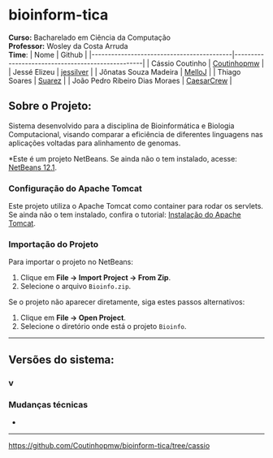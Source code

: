 # bioinform-tica
**Curso:** Bacharelado em Ciência da Computação \
**Professor:** Wosley da Costa Arruda\
**Time**:
| Nome                                      | Github                                           |
|-------------------------------------------|--------------------------------------------------|
| Cássio Coutinho                           | [Coutinhopmw](https://github.com/Coutinhopmw)    |
| Jessé Elizeu                              | [jessilver](https://github.com/jessilver)        |
| Jônatas Souza Madeira                     | [MelloJ](https://github.com/MellloJ)             |
| Thiago Soares                             | [Suarez]()   |
| João Pedro Ribeiro Dias Moraes            | [CaesarCrew](https://github.com/CaesarCrew)       |

## Sobre o Projeto:
Sistema desenvolvido para a disciplina de Bioinformática e Biologia Computacional, visando comparar a eficiência de diferentes linguagens nas aplicações voltadas para alinhamento de genomas.

*Este é um projeto NetBeans. Se ainda não o tem instalado, acesse: [NetBeans 12.1](https://netbeans.apache.org/download/nb121/index.html).

### Configuração do Apache Tomcat

Este projeto utiliza o Apache Tomcat como container para rodar os servlets. Se ainda não o tem instalado, confira o tutorial: [Instalação do Apache Tomcat](https://youtu.be/WCQ6idDNiH0?si=v5OO_EIk5d0K3uF9).

### Importação do Projeto

Para importar o projeto no NetBeans:

1. Clique em **File -> Import Project -> From Zip**.
2. Selecione o arquivo `Bioinfo.zip`.

Se o projeto não aparecer diretamente, siga estes passos alternativos:

1. Clique em **File -> Open Project**.
2. Selecione o diretório onde está o projeto `Bioinfo`.

---
## Versões do sistema:
### v

### Mudanças técnicas
* 
---

https://github.com/Coutinhopmw/bioinform-tica/tree/cassio